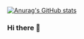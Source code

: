 [![Anurag's GitHub stats](https://github-readme-stats.vercel.app/api?username=wanlinruo)](https://github.com/anuraghazra/github-readme-stats)

### Hi there 👋

<!--
**wanlinruo/wanlinruo** is a ✨ _special_ ✨ repository because its `README.md` (this file) appears on your GitHub profile.

Here are some ideas to get you started:

- 🔭 I’m currently working on ...
- 🌱 I’m currently learning ...
- 👯 I’m looking to collaborate on ...
- 🤔 I’m looking for help with ...
- 💬 Ask me about ...
- 📫 How to reach me: ...
- 😄 Pronouns: ...
- ⚡ Fun fact: ...
-->
